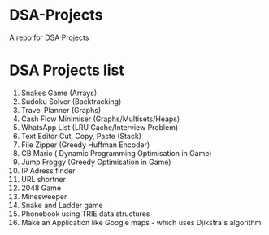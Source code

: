 # DSA-Projects
A repo for DSA Projects 

# DSA Projects list 

1. Snakes Game (Arrays)
2. Sudoku Solver (Backtracking)
3. Travel Planner (Graphs)
4. Cash Flow Minimiser (Graphs/Multisets/Heaps)
5. WhatsApp List (LRU Cache/Interview Problem)
6. Text Editor Cut, Copy, Paste (Stack)
7. File Zipper (Greedy Huffman Encoder)
8. CB Mario ( Dynamic Programming Optimisation in Game)
9. Jump Froggy (Greedy Optimisation in Game)
10. IP Adress finder
11. URL shortner
12. 2048 Game
13. Minesweeper
14. Snake and Ladder game
15. Phonebook using TRIE data structures
16. Make an Application like Google maps - which uses Djikstra's algorithm
